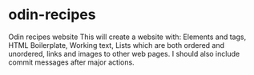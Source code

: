 # odin-recipes
Odin recipes website
This will create a website with: Elements and tags, HTML Boilerplate, Working text, Lists which are both ordered and unordered, links and images to other web pages. I should also include commit messages after major actions. 
